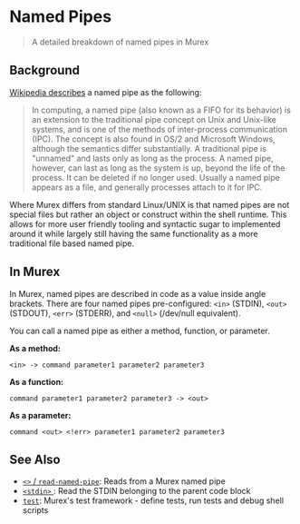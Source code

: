 # Named Pipes

> A detailed breakdown of named pipes in Murex

## Background

[Wikipedia describes](https://en.wikipedia.org/wiki/Named_pipe) a named pipe as the following:

> In computing, a named pipe (also known as a FIFO for its behavior) is an
> extension to the traditional pipe concept on Unix and Unix-like systems, and
> is one of the methods of inter-process communication (IPC). The concept is
> also found in OS/2 and Microsoft Windows, although the semantics differ
> substantially. A traditional pipe is "unnamed" and lasts only as long as the
> process. A named pipe, however, can last as long as the system is up, beyond
> the life of the process. It can be deleted if no longer used. Usually a named
> pipe appears as a file, and generally processes attach to it for IPC.

Where Murex differs from standard Linux/UNIX is that named pipes are not
special files but rather an object or construct within the shell runtime. This
allows for more user friendly tooling and syntactic sugar to implemented around
it while largely still having the same functionality as a more traditional file
based named pipe.

## In Murex

In Murex, named pipes are described in code as a value inside angle brackets.
There are four named pipes pre-configured: `<in>` (STDIN), `<out>` (STDOUT),
`<err>` (STDERR), and `<null>` (/dev/null equivalent).

You can call a named pipe as either a method, function, or parameter.

**As a method:**

```
<in> -> command parameter1 parameter2 parameter3
```

**As a function:**

```
command parameter1 parameter2 parameter3 -> <out>
```

**As a parameter:**

```
command <out> <!err> parameter1 parameter2 parameter3
```

## See Also

- [`<>` / `read-named-pipe`](/commands/namedpipe.md):
  Reads from a Murex named pipe
- [`<stdin>` ](/commands/stdin.md):
  Read the STDIN belonging to the parent code block
- [`test`](/commands/test.md):
  Murex's test framework - define tests, run tests and debug shell scripts
